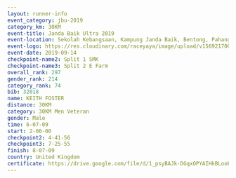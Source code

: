 ```yaml
---
layout: runner-info 
event_category: jbu-2019 
category_km: 30KM 
event-title: Janda Baik Ultra 2019  
event-location: Sekolah Kebangsaan, Kampung Janda Baik, Bentong, Pahang, Malaysia 
event-logo: https://res.cloudinary.com/raceyaya/image/upload/v1569217009/logo/janda-baik_vch1pc.jpg 
event-date: 2019-09-14 
checkpoint-name2: Split 1 SMK 
checkpoint-name3: Split 2 E Farm 
overall_rank: 297
gender_rank: 214
category_rank: 74
bib: 32018
name: KEITH FOSTER
distance: 30KM
category: 30KM Men Veteran
gender: Male
time: 6-07-09
start: 2-00-00
checkpoint2: 4-41-56
checkpoint3: 7-25-55
finish: 8-07-09
country: United Kingdom
certificate: https://drive.google.com/file/d/1_psyBAJk-DGqxOPYAIHkBLooEMsGR-B-/view?usp=sharing
---
```

